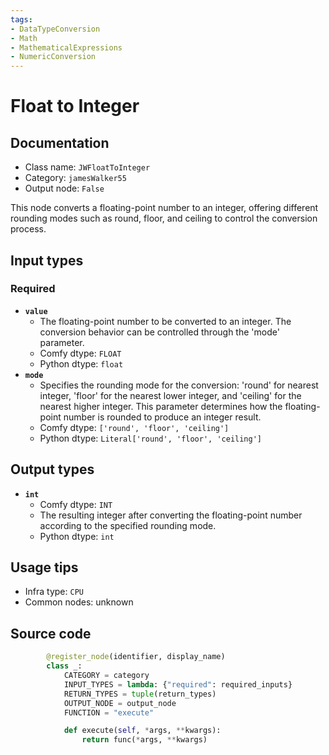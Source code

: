 ```yaml
---
tags:
- DataTypeConversion
- Math
- MathematicalExpressions
- NumericConversion
---
```


# Float to Integer
## Documentation
- Class name: `JWFloatToInteger`
- Category: `jamesWalker55`
- Output node: `False`

This node converts a floating-point number to an integer, offering different rounding modes such as round, floor, and ceiling to control the conversion process.
## Input types
### Required
- **`value`**
    - The floating-point number to be converted to an integer. The conversion behavior can be controlled through the 'mode' parameter.
    - Comfy dtype: `FLOAT`
    - Python dtype: `float`
- **`mode`**
    - Specifies the rounding mode for the conversion: 'round' for nearest integer, 'floor' for the nearest lower integer, and 'ceiling' for the nearest higher integer. This parameter determines how the floating-point number is rounded to produce an integer result.
    - Comfy dtype: `['round', 'floor', 'ceiling']`
    - Python dtype: `Literal['round', 'floor', 'ceiling']`
## Output types
- **`int`**
    - Comfy dtype: `INT`
    - The resulting integer after converting the floating-point number according to the specified rounding mode.
    - Python dtype: `int`
## Usage tips
- Infra type: `CPU`
- Common nodes: unknown


## Source code
```python
        @register_node(identifier, display_name)
        class _:
            CATEGORY = category
            INPUT_TYPES = lambda: {"required": required_inputs}
            RETURN_TYPES = tuple(return_types)
            OUTPUT_NODE = output_node
            FUNCTION = "execute"

            def execute(self, *args, **kwargs):
                return func(*args, **kwargs)

```
